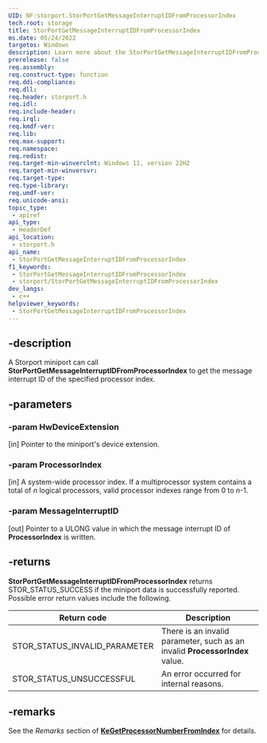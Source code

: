 ```yaml
---
UID: NF:storport.StorPortGetMessageInterruptIDFromProcessorIndex
tech.root: storage
title: StorPortGetMessageInterruptIDFromProcessorIndex
ms.date: 05/24/2022
targetos: Windows
description: Learn more about the StorPortGetMessageInterruptIDFromProcessorIndex function.
prerelease: false
req.assembly: 
req.construct-type: function
req.ddi-compliance: 
req.dll: 
req.header: storport.h
req.idl: 
req.include-header: 
req.irql: 
req.kmdf-ver: 
req.lib: 
req.max-support: 
req.namespace: 
req.redist: 
req.target-min-winverclnt: Windows 11, version 22H2
req.target-min-winversvr: 
req.target-type: 
req.type-library: 
req.umdf-ver: 
req.unicode-ansi: 
topic_type:
 - apiref
api_type:
 - HeaderDef
api_location:
 - storport.h
api_name:
 - StorPortGetMessageInterruptIDFromProcessorIndex
f1_keywords:
 - StorPortGetMessageInterruptIDFromProcessorIndex
 - storport/StorPortGetMessageInterruptIDFromProcessorIndex
dev_langs:
 - c++
helpviewer_keywords:
 - StorPortGetMessageInterruptIDFromProcessorIndex
---
```


## -description

A Storport miniport can call **StorPortGetMessageInterruptIDFromProcessorIndex** to get the message interrupt ID of the specified processor index.

## -parameters

### -param HwDeviceExtension

[in] Pointer to the miniport's device extension.

### -param ProcessorIndex

[in] A system-wide processor index. If a multiprocessor system contains a total of *n* logical processors, valid processor indexes range from 0 to *n*-1.

### -param MessageInterruptID

[out] Pointer to a ULONG value in which the message interrupt ID of **ProcessorIndex** is written.

## -returns

**StorPortGetMessageInterruptIDFromProcessorIndex** returns STOR_STATUS_SUCCESS if the miniport data is successfully reported. Possible error return values include the following.

| Return code | Description |
| ----------- | ----------- |
| STOR_STATUS_INVALID_PARAMETER | There is an invalid parameter, such as an invalid **ProcessorIndex** value. |
| STOR_STATUS_UNSUCCESSFUL      | An error occurred for internal reasons. |

## -remarks

See the *Remarks* section of [**KeGetProcessorNumberFromIndex**](../wdm/nf-wdm-kegetprocessornumberfromindex.md) for details.
